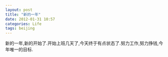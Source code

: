 ```yaml
---
layout: post
title: "新的一年"
date: 2012-01-31 10:57
categories: Life
tags: beijing
---
```


新的一年,新的开始了.开始上班几天了,今天终于有点状态了.努力工作,努力挣钱,今年唯一的目标.
